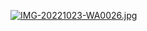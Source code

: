 [![IMG-20221023-WA0026.jpg](https://i.postimg.cc/T17XBW6D/IMG-20221023-WA0026.jpg)](https://postimg.cc/2LZJZy3k)
